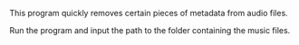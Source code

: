 This program quickly removes certain pieces of metadata from audio files.

Run the program and input the path to the folder containing the music files.

